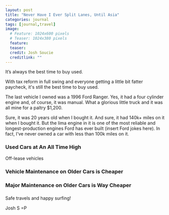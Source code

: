 ```yaml
---
layout: post
title: "Never Have I Ever Split Lanes, Until Asia"
categories: journal
tags: [journal,travel]
image:
  # Feature: 1024x600 pixels
  # Teaser: 1024x380 pixels
  feature:
  teaser:
  credit: Josh Soucie
  creditlink: ""
---
```










It’s always the best time to buy used.


With tax reform in full swing and everyone getting a little bit fatter paycheck, it's still the best time to buy used.

The last vehicle I owned was a 1996 Ford Ranger. Yes, it had a four cylinder engine and, of course, it was manual. What a glorious little truck and it was all mine for a paltry $1,200.

Sure, it was 20 years old when I bought it. And sure, it had 140k+ miles on it when I bought it. But the lima engine in it is one of the most reliable and longest-production engines Ford has ever built (insert Ford jokes here). In fact, I’ve never owned a car with less than 100k miles on it.



### Used Cars at An All Time High
Off-lease vehicles

### Vehicle Maintenance on Older Cars is Cheaper



### Major Maintenance on Older Cars is Way Cheaper


###



Safe travels and happy surfing!

Josh S =P


[1]: #
